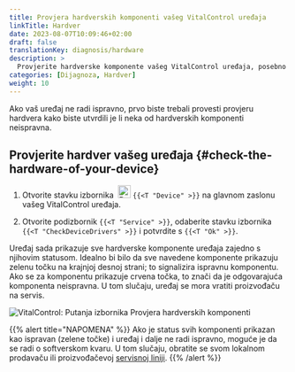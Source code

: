 ```yaml
---
title: Provjera hardverskih komponenti vašeg VitalControl uređaja
linkTitle: Hardver
date: 2023-08-07T10:09:46+02:00
draft: false
translationKey: diagnosis/hardware
description: >
  Provjerite hardverske komponente vašeg VitalControl uređaja, posebno ako sumnjate na hardverski kvar.
categories: [Dijagnoza, Hardver]
weight: 10
---
```

Ako vaš uređaj ne radi ispravno, prvo biste trebali provesti provjeru hardvera kako biste utvrdili je li neka od hardverskih komponenti neispravna.

## Provjerite hardver vašeg uređaja {#check-the-hardware-of-your-device}

1. Otvorite stavku izbornika &nbsp;<img src="/icons/device.svg" width="23" align="bottom" alt="Device" /> `{{<T "Device" >}}` na glavnom zaslonu vašeg VitalControl uređaja.

1. Otvorite podizbornik `{{<T "Service" >}}`, odaberite stavku izbornika `{{<T "CheckDeviceDrivers" >}}` i potvrdite s `{{<T "Ok" >}}`.

Uređaj sada prikazuje sve hardverske komponente uređaja zajedno s njihovim statusom. Idealno bi bilo da sve navedene komponente prikazuju zelenu točku na krajnjoj desnoj strani; to signalizira ispravnu komponentu. Ako se za komponentu prikazuje crvena točka, to znači da je odgovarajuća komponenta neispravna. U tom slučaju, uređaj se mora vratiti proizvođaču na servis.

   ![VitalControl: Putanja izbornika Provjera hardverskih komponenti](../images/device-check.png "Provjera hardvera")

{{% alert title="NAPOMENA" %}}
Ako je status svih komponenti prikazan kao ispravan (zelene točke) i uređaj i dalje ne radi ispravno, moguće je da se radi o softverskom kvaru. U tom slučaju, obratite se svom lokalnom prodavaču ili proizvođačevoj [servisnoj liniji](https://www.urbanonline.de/en/contact).
{{% /alert %}}
